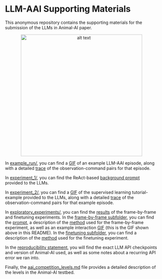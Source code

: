 # LLM-AAI Supporting Materials
This anonymous repository contains the supporting materials for the submission of the LLMs in Animal-AI paper.

<p align="center">
  <img src="exploratory_experiments/frame_by_frame/example_run_arena_01_06_02.gif" alt="alt text" width="400"/>
</p>

In [example_run/](example_run/), you can find a [GIF](example_run/run.gif) of an example LLM-AAI episode, along with a detailed [trace](example_run/run.md) of the observation-command pairs for that episode.

In [experiment_1/](experiment_1/), you can find the ReAct-based [background prompt](experiment_1/prompt.md) provided to the LLMs.

In [experiment_2/](experiment_2/), you can find a [GIF](experiment_2/prompt.gif) of the supervised learning tutorial-example provided to the LLMs, along with a detailed [trace](experiment_2/prompt.md) of the observation-command pairs for that example episode.

In [exploratory_experiments/](exploratory_experiments/), you can find the [results](exploratory_experiments/results.md) of the frame-by-frame and finetuning experiments. In the [frame-by-frame subfolder](exploratory_experiments/frame_by_frame/), you can find the [prompt](exploratory_experiments/frame_by_frame/prompt.md), a description of the [method](exploratory_experiments/frame_by_frame/method.md) used for the frame-by-frame experiment, as well as an example interaction [GIF](exploratory_experiments/frame_by_frame/example_run_arena_01_06_02.gif) (this is the GIF shown above in this README). In the [finetuning subfolder](exploratory_experiments/finetuning/), you can find a description of the [method](exploratory_experiments/finetuning/method.md) used for the finetuning experiment.

In the [reproducibility statement](reproducibility_statement.md), you will find the exact LLM API checkpoints and version of Animal-AI used, as well as some notes about a recurring API error we ran into.

Finally, the [aai_competition_levels.md](aai_competition_levels.md) file provides a detailed description of the levels in the Animal-AI testbed.
